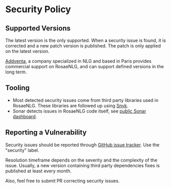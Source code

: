 <!--
Copyright 2019 Ludan Stoecklé
SPDX-License-Identifier: Apache-2.0
-->
# Security Policy

## Supported Versions

The latest version is the only supported.
When a security issue is found, it is corrected and a new patch version is published. The patch is only applied on the latest version.

[Addventa](https://www.addventa.com/), a company specialized in NLG and based in Paris provides commercial support on RosaeNLG, and can support defined versions in the long term.


## Tooling

- Most detected security issues come from third party libraries used in RosaeNLG. These libraries are followed up using [Snyk](https://snyk.io/).
- Sonar detects issues in RosaeNLG code itself, see [public Sonar dashboard](https://sonarcloud.io/dashboard?id=RosaeNLG_RosaeNLG).


## Reporting a Vulnerability

Security issues should be reported through [GitHub issue tracker](https://github.com/RosaeNLG/rosaenlg/issues). Use the "security" label.

Resolution timeframe depends on the severity and the complexity of the issue.
Usually, a new version containing third party dependencies fixes is published at least every month.

Also, feel free to submit PR correcting security issues.
